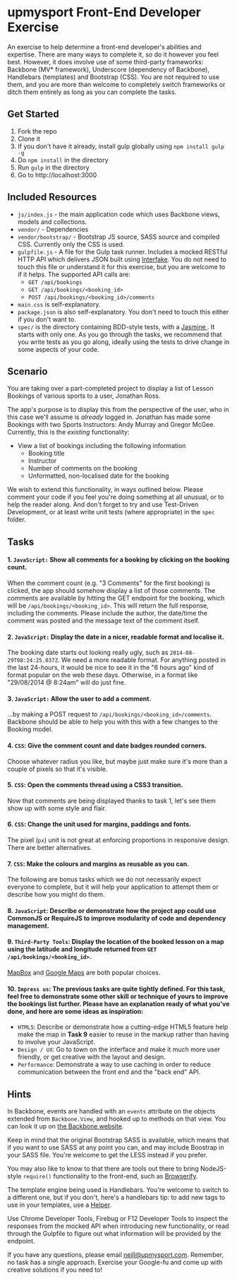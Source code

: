 upmysport Front-End Developer Exercise
======================================

An exercise to help determine a front-end developer's abilities and expertise. There are many ways to complete it, so do it however you feel best. However, it does involve use of some third-party frameworks: Backbone (MV* framework), Underscore (dependency of Backbone), Handlebars (templates) and Bootstrap (CSS). You are not required to use them, and you are more than welcome to completely switch frameworks or ditch them entirely as long as you can complete the tasks.

## Get Started

1. Fork the repo
2. Clone it
3. If you don't have it already, install gulp globally using `npm install gulp -g`
4. Do `npm install` in the directory
5. Run `gulp` in the directory
6. Go to http://localhost:3000

## Included Resources

* `js/index.js` - the main application code which uses Backbone views, models and collections.
* `vendor/` - Dependencies
* `vendor/bootstrap/` - Bootstrap JS source, SASS source and compiled CSS. Currently only the CSS is used.
* `gulpfile.js` - A file for the Gulp task runner. Includes a mocked RESTful HTTP API which delivers JSON built using [Interfake](https://github.com/basicallydan/interfake). You do not need to touch this file or understand it for this exercise, but you are welcome to if it helps. The supported API calls are:
  * `GET /api/bookings`
  * `GET /api/bookings/<booking_id>`
  * `POST /api/bookings/<booking_id>/comments`
* `main.css` is self-explanatory.
* `package.json` is also self-explanatory. You don't need to touch this either if you don't want to.
* `spec/` is the directory containing BDD-style tests, with a [Jasmine  ](http://jasmine.github.io). It starts with only one. As you go through the tasks, we recommend that you write tests as you go along, ideally using the tests to drive change in some aspects of your code.

## Scenario

You are taking over a part-completed project to display a list of Lesson Bookings of various sports to a user, Jonathan Ross.

The app's purpose is to display this from the perspective of the user, who in this case we'll assume is *already* logged in. Jonathan has made some Bookings with two Sports Instructors: Andy Murray and Gregor McGee. Currently, this is the *existing* functionality:

* View a list of bookings including the following information
  * Booking title
  * Instructor
  * Number of comments on the booking
  * Unformatted, non-localised date for the booking

We wish to extend this functionality, in ways outlined below. Please comment your code if you feel you're doing something at all unusual, or to help the reader along. And don't forget to try and use Test-Driven Development, or at least write unit tests (where appropriate) in the `spec` folder.

## Tasks

#### 1. `JavaScript:` Show all comments for a booking by clicking on the booking count.

When the comment count (e.g. "3 Comments" for the first booking) is clicked, the app should somehow display a list of those comments. The comments are available by hitting the GET endpoint for the booking, which will be `/api/bookings/<booking_id>`. This will return the full response, including the comments. Please include the author, the date/time the comment was posted and the message text of the comment itself.

#### 2. `JavaScript:` Display the date in a nicer, readable format and localise it.

The booking date starts out looking really ugly, such as `2014-08-29T08:24:25.037Z`. We need a more readable format. For anything posted in the last 24-hours, it would be nice to see it in the "6 hours ago" kind of format popular on the web these days. Otherwise, in a format like "29/08/2014 @ 8:24am" will do just fine.

#### 3. `JavaScript:` Allow the user to add a comment.

...by making a POST request to `/api/bookings/<booking_id>/comments`. Backbone should be able to help you with this with a few changes to the Booking model.

#### 4. `CSS`: Give the comment count and date badges rounded corners.

Choose whatever radius you like, but maybe just make sure it's more than a couple of pixels so that it's visible.

#### 5. `CSS`: Open the comments thread using a CSS3 transition.

Now that comments are being displayed thanks to task 1, let's see them show up with some style and flair.

#### 6. `CSS`: Change the unit used for margins, paddings and fonts.

The pixel (`px`) unit is not great at enforcing proportions in responsive design. There are better alternatives.

#### 7. `CSS`: Make the colours and margins as reusable as you can.

The following are bonus tasks which we do not necessarily expect everyone to complete, but it will help your application to attempt them or describe how you might do them.

#### 8. `JavaScript`: Describe or demonstrate how the project app could use CommonJS or RequireJS to improve modularity of code and dependency management.

#### 9. `Third-Party Tools`: Display the location of the booked lesson on a map using the latitude and longitude returned from `GET /api/bookings/<booking_id>`.

[MapBox](http://mapbox.com) and [Google Maps](https://developers.google.com/maps/documentation/javascript/) are both popular choices.

#### 10. `Impress us`: The previous tasks are quite tightly defined.  For this task, feel free to demonstrate some other skill or technique of yours to improve the bookings list further.  Please have an explanation ready of what you've done, and here are some ideas as inspiration:

* `HTML5`: Describe or demonstrate how a cutting-edge HTML5 feature help make the map in **Task 9** easier to reuse in the markup rather than having to involve your JavaScript.
* `Design / UX`: Go to town on the interface and make it much more user friendly, or get creative with the layout and design.
* `Performance`: Demonstrate a way to use caching in order to reduce communication between the front end and the "back end" API.

## Hints

In Backbone, events are handled with an `events` attribute on the objects extended from `Backbone.View`, and hooked up to methods on that view. You can look it up on [the Backbone website](http://backbonejs.org/#View-extend).

Keep in mind that the original Bootstrap SASS is available, which means that if you want to use SASS at any point you can, and may include Boostrap in your SASS file. You're welcome to get the LESS instead if you prefer.

You may also like to know to that there are tools out there to bring NodeJS-style `require()` functionality to the front-end, such as [Browserify](http://browserify.org/).

The template engine being used is Handlebars. You're welcome to switch to a different one, but if you don't, here's a handlebars tip: to add new tags to use in your templates, use a [Helper](http://handlebarsjs.com/expressions.html#helpers).

Use Chrome Developer Tools, Firebug or F12 Developer Tools to inspect the responses from the mocked API when introducing new functionality, or read through the Gulpfile to figure out what information will be provided by the endpoint.

If you have any questions, please email neill@upmysport.com. Remember, no task has a single approach. Exercise your Google-fu and come up with creative solutions if you need to!
